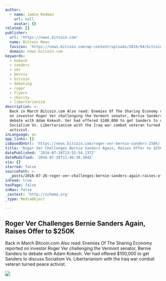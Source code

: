 ```yaml
---
author:
  - name: Jamie Redman
    url: null
    avatar: {}
related: []
publisher:
  url: 'https://news.bitcoin.com'
  name: Bitcoin News
  favicon: 'https://news.bitcoin.com/wp-content/uploads/2016/04/bitcoin_fav.png'
  domain: news.bitcoin.com
keywords:
  - kokesh
  - sanders
  - ver
  - bernie
  - bitcoin
  - debating
  - roger
  - flyers
  - charity
  - libertarianism
description: >-
  Back in March Bitcoin.com Also read: Enemies Of The Sharing Economy reported
  on investor Roger Ver challenging the Vermont senator, Bernie Sanders to
  debate with Adam Kokesh. Ver had offered $100,000 to get Sanders to discuss
  Socialism Vs. Libertarianism with the Iraq war combat veteran turned peace
  activist.
inLanguage: en
app_links: []
isBasedOnUrl: 'https://news.bitcoin.com/roger-ver-bernie-sanders-250k/'
title: 'Roger Ver Challenges Bernie Sanders Again, Raises Offer to $250K'
datePublished: '2016-07-26T13:52:54.137Z'
dateModified: '2016-07-26T11:46:30.384Z'
via: {}
starred: false
sourcePath: >-
  _posts/2016-07-26-roger-ver-challenges-bernie-sanders-again-raises-offer-to-dollar.md
inFeed: true
hasPage: false
inNav: false
_context: 'http://schema.org'
_type: MediaObject

---
```

<article style=""><h1>Roger Ver Challenges Bernie Sanders Again, Raises Offer to $250K</h1><p>Back in March Bitcoin.com Also read: Enemies Of The Sharing Economy reported on investor Roger Ver challenging the Vermont senator, Bernie Sanders to debate with Adam Kokesh. Ver had offered $100,000 to get Sanders to discuss Socialism Vs. Libertarianism with the Iraq war combat veteran turned peace activist.</p><img src="https://news.bitcoin.com/wp-content/uploads/2016/07/Roger-Ver-Challenges-Bernie-Sanders-Again-Offering-250K-Now.jpg" /></article>